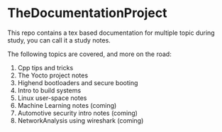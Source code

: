 # TheDocumentationProject
This repo contains a tex based documentation for multiple topic during study, you can call it a study notes.

The following topics are covered, and more on the road:
1. Cpp tips and tricks
2. The Yocto project notes
3. Highend bootloaders and secure booting
4. Intro to build systems
5. Linux user-space notes
6. Machine Learning notes (coming)
7. Automotive security intro notes (coming)
8. NetworkAnalysis using wireshark (coming)
